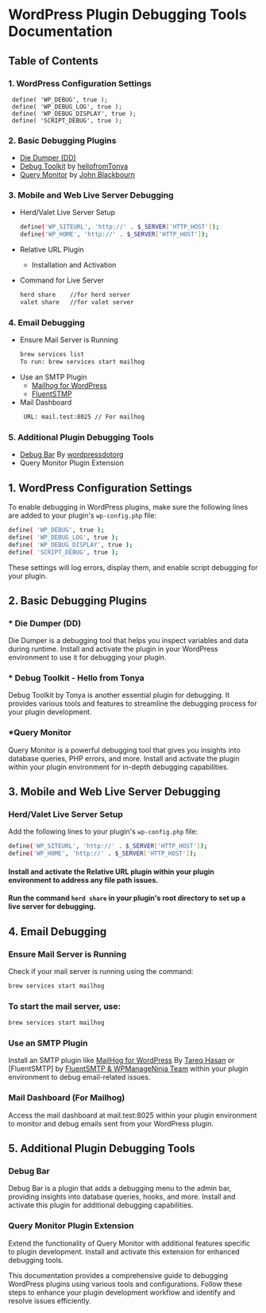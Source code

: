 # WordPress Plugin Debugging Tools Documentation
## Table of Contents
### 1. WordPress Configuration Settings
     define( 'WP_DEBUG', true );
     define( 'WP_DEBUG_LOG', true );
     define( 'WP_DEBUG_DISPLAY', true );
     define( 'SCRIPT_DEBUG', true );
### 2. Basic Debugging Plugins
  *  [Die Dumper (DD)](https://github.com/adreastrian/dd)
  *  [Debug Toolkit](https://wordpress.org/plugins/debug-toolkit/) by [hellofromTonya](https://knowthecode.io/)
  *  [Query Monitor](https://wordpress.org/plugins/query-monitor/) by [John Blackbourn](https://querymonitor.com/)
### 3. Mobile and Web Live Server Debugging
  * Herd/Valet Live Server Setup
     ```bash
     define('WP_SITEURL', 'http://' . $_SERVER['HTTP_HOST']);
     define('WP_HOME', 'http://' . $_SERVER['HTTP_HOST']);
     ```

  * Relative URL Plugin
     * Installation and Activation

  * Command for Live Server
      ```bash
      herd share    //for herd server
      valet share   //for valet server
      ```
### 4. Email Debugging
   * Ensure Mail Server is Running
       ```bash
       brew services list
       To run: brew services start mailhog
       ```
   * Use an SMTP Plugin 
     * [Mailhog for WordPress](https://wordpress.org/plugins/wp-mailhog-smtp/)
     * [FluentSTMP](https://wordpress.org/plugins/fluent-smtp/)
   * Mail Dashboard
     ```bash
      URL: mail.test:8025 // For mailhog
     ```
### 5. Additional Plugin Debugging Tools
   * [Debug Bar](https://wordpress.org/plugins/debug-bar/) By [wordpressdotorg](https://wordpress.org/)
   * Query Monitor Plugin Extension 


## 1. WordPress Configuration Settings
To enable debugging in WordPress plugins, make sure the following lines are added to your plugin's ``wp-config.php`` file:
```bash
define( 'WP_DEBUG', true );
define( 'WP_DEBUG_LOG', true );
define( 'WP_DEBUG_DISPLAY', true );
define( 'SCRIPT_DEBUG', true );
```

These settings will log errors, display them, and enable script debugging for your plugin.


## 2. Basic Debugging Plugins
### * Die Dumper (DD)
Die Dumper is a debugging tool that helps you inspect variables and data during runtime. Install and activate the plugin in your WordPress environment to use it for debugging your plugin.
### * Debug Toolkit - Hello from Tonya
Debug Toolkit by Tonya is another essential plugin for debugging. It provides various tools and features to streamline the debugging process for your plugin development.
### *Query Monitor
Query Monitor is a powerful debugging tool that gives you insights into database queries, PHP errors, and more. Install and activate the plugin within your plugin environment for in-depth debugging capabilities.


## 3. Mobile and Web Live Server Debugging
### Herd/Valet Live Server Setup
Add the following lines to your plugin's ``wp-config.php`` file:
```bash
define('WP_SITEURL', 'http://' . $_SERVER['HTTP_HOST']);
define('WP_HOME', 'http://' . $_SERVER['HTTP_HOST']);
```
#### Install and activate the Relative URL plugin within your plugin environment to address any file path issues.

#### Run the command ``herd share`` in your plugin's root directory to set up a live server for debugging.


## 4. Email Debugging
### Ensure Mail Server is Running
Check if your mail server is running using the command:
```bash
brew services start mailhog
```
### To start the mail server, use:
```bash
brew services start mailhog
```

### Use an SMTP Plugin
Install an SMTP plugin like [MailHog for WordPress](https://wordpress.org/plugins/wp-mailhog-smtp/) By [Tareq Hasan](https://tareq.co) or [FluentSMTP] by [FluentSMTP & WPManageNinja Team](https://fluentsmtp.com) within your plugin environment to debug email-related issues.

### Mail Dashboard (For Mailhog)
Access the mail dashboard at mail.test:8025 within your plugin environment to monitor and debug emails sent from your WordPress plugin.


## 5. Additional Plugin Debugging Tools
### Debug Bar
Debug Bar is a plugin that adds a debugging menu to the admin bar, providing insights into database queries, hooks, and more. Install and activate this plugin for additional debugging capabilities.
### Query Monitor Plugin Extension
Extend the functionality of Query Monitor with additional features specific to plugin development. Install and activate this extension for enhanced debugging tools.

This documentation provides a comprehensive guide to debugging WordPress plugins using various tools and configurations. Follow these steps to enhance your plugin development workflow and identify and resolve issues efficiently.

